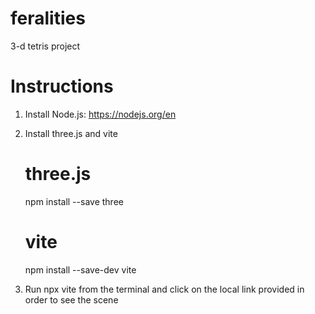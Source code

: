 # feralities
3-d tetris project

# Instructions
1. Install Node.js: https://nodejs.org/en
2. Install three.js and vite
    # three.js
    npm install --save three

    # vite
    npm install --save-dev vite
3. Run npx vite from the terminal and click on the local link provided in order to see the scene